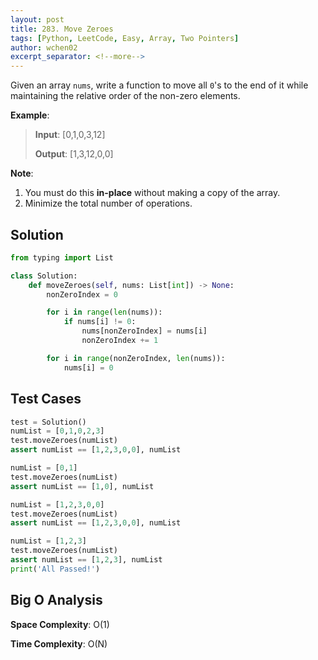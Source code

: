```yaml
---
layout: post
title: 283. Move Zeroes
tags: [Python, LeetCode, Easy, Array, Two Pointers]
author: wchen02
excerpt_separator: <!--more-->
---
```

Given an array `nums`, write a function to move all `0`'s to the end of it while maintaining the relative order of the non-zero elements.

<!--more-->
**Example**:
> **Input**: [0,1,0,3,12]
>
> **Output**: [1,3,12,0,0]

**Note**:

1. You must do this **in-place** without making a copy of the array.
2. Minimize the total number of operations.

## Solution

```python
from typing import List

class Solution:
    def moveZeroes(self, nums: List[int]) -> None:
        nonZeroIndex = 0

        for i in range(len(nums)):
            if nums[i] != 0:
                nums[nonZeroIndex] = nums[i]
                nonZeroIndex += 1

        for i in range(nonZeroIndex, len(nums)):
            nums[i] = 0
```

## Test Cases

```python
test = Solution()
numList = [0,1,0,2,3]
test.moveZeroes(numList)
assert numList == [1,2,3,0,0], numList

numList = [0,1]
test.moveZeroes(numList)
assert numList == [1,0], numList

numList = [1,2,3,0,0]
test.moveZeroes(numList)
assert numList == [1,2,3,0,0], numList

numList = [1,2,3]
test.moveZeroes(numList)
assert numList == [1,2,3], numList
print('All Passed!')
```

## Big O Analysis

**Space Complexity**: O(1)

**Time Complexity**: O(N)
